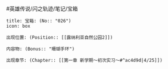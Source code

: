 #英雄传说/闪之轨迹/笔记/宝箱
```ad-quote
title: 宝箱: (No:: "026")
icon: box

出现位置: (Position:: [[露纳利亚自然公园2]])

内容物: (Bonus:: "珊瑚手环")

出现章节: (Chapter:: [[第一章 新学期～初次实习～#^ac4d9d|4/25]])

```
